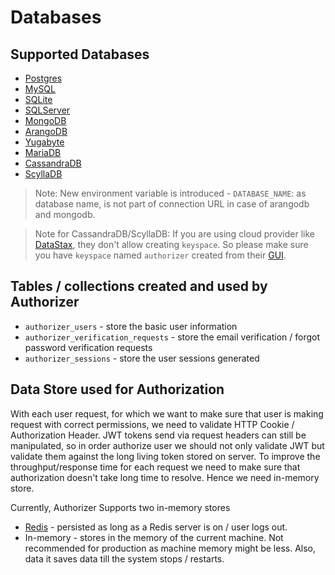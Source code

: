 # Databases

## Supported Databases

- [Postgres](https://www.postgresql.org/)
- [MySQL](https://www.mysql.com/)
- [SQLite](https://www.sqlite.org/index.html)
- [SQLServer](https://www.microsoft.com/en-us/sql-server/)
- [MongoDB](https://www.mongodb.com)
- [ArangoDB](https://www.arangodb.com/)
- [Yugabyte](https://www.yugabyte.com/)
- [MariaDB](https://mariadb.org/)
- [CassandraDB](https://cassandra.apache.org/)
- [ScyllaDB](https://www.scylladb.com/)

> Note: New environment variable is introduced - `DATABASE_NAME`: as database name, is not part of connection URL in case of arangodb and mongodb.

> Note for CassandraDB/ScyllaDB: If you are using cloud provider like [DataStax](https://www.datastax.com/products/datastax-astra), they don't allow creating `keyspace`. So please make sure you have `keyspace` named `authorizer` created from their [GUI](https://docs.datastax.com/en/astra/docs/datastax-astra-faq.html#_i_am_trying_to_create_a_keyspace_in_the_cql_shell_and_i_am_running_into_an_error_how_do_i_fix_this).

## Tables / collections created and used by Authorizer

- `authorizer_users` - store the basic user information
- `authorizer_verification_requests` - store the email verification / forgot password verification requests
- `authorizer_sessions` - store the user sessions generated

## Data Store used for Authorization

With each user request, for which we want to make sure that user is making request with correct permissions, we need to validate HTTP Cookie / Authorization Header. JWT tokens send via request headers can still be manipulated, so in order authorize user we should not only validate JWT but validate them against the long living token stored on server. To improve the throughput/response time for each request we need to make sure that authorization doesn't take long time to resolve. Hence we need in-memory store.

Currently, Authorizer Supports two in-memory stores

- [Redis](https://redis.io/) - persisted as long as a Redis server is on / user logs out.
- In-memory - stores in the memory of the current machine. Not recommended for production as machine memory might be less. Also, data it saves data till the system stops / restarts.
